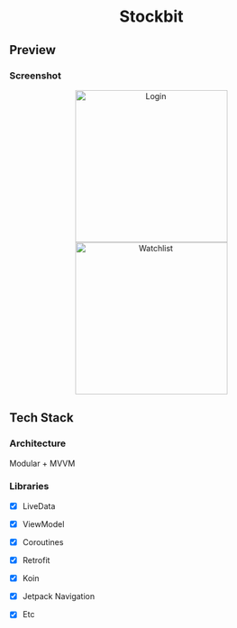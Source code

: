 
<h1 align="center">Stockbit</h1>


## Preview

### Screenshot

<p align="center">
  <img src="https://res.cloudinary.com/diztyydas/image/upload/v1595577197/ss/Screenshot_20200724-144715_1_cw3fjv.jpg" width="270" alt="Login">
  <img src="https://res.cloudinary.com/diztyydas/image/upload/v1595577166/ss/Screenshot_20200724-144722_1_hlx5wf.jpg" width="270" alt="Watchlist">
  
</p>

## Tech Stack

### Architecture

Modular + MVVM


### Libraries


- [x] LiveData
- [x] ViewModel
- [x] Coroutines
- [x] Retrofit
- [x] Koin
- [x] Jetpack Navigation
- [x] Etc


